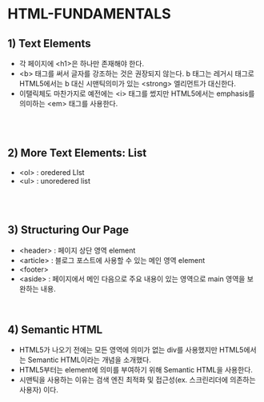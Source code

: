 # HTML-FUNDAMENTALS

## 1) Text Elements

- 각 페이지에 \<h1\>은 하나만 존재해야 한다.
- \<b\> 태그를 써서 글자를 강조하는 것은 권장되지 않는다. b 태그는 레거시 태그로 HTML5에서는 b 대신 시맨틱의미가 있는 \<strong\> 엘리먼트가 대신한다.
- 이탤릭체도 마찬가지로 예전에는 \<i\> 태그를 썼지만 HTML5에서는 emphasis를 의미하는 \<em\> 태그를 사용한다.

<br><br>

## 2) More Text Elements: List

- \<ol\> : oredered LIst
- \<ul\> : unoredered list

<br><br>

## 3) Structuring Our Page

- \<header\> : 페이지 상단 영역 element
- \<article\> : 블로그 포스트에 사용할 수 있는 메인 영역 element
- \<footer\>
- \<aside\> : 페이지에서 메인 다음으로 주요 내용이 있는 영역으로 main 영역을 보완하는 내용.

<br><vr>

## 4) Semantic HTML

- HTML5가 나오기 전에는 모든 영역에 의미가 없는 div를 사용했지만 HTML5에서는 Semantic HTML이라는 개념을 소개했다.
- HTML5부터는 element에 의미를 부여하기 위해 Semantic HTML을 사용한다.
- 시맨틱을 사용하는 이유는 검색 엔진 최적화 및 접근성(ex. 스크린리더에 의존하는 사용자) 이다.
